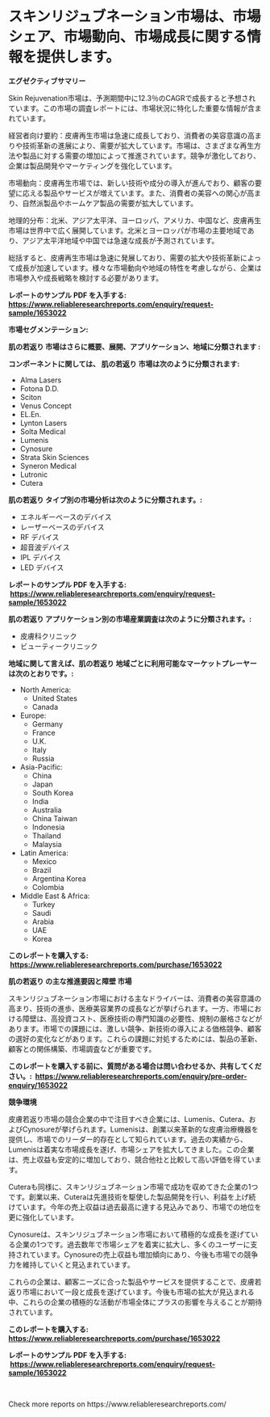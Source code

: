 <p><h1>スキンリジュブネーション市場は、市場シェア、市場動向、市場成長に関する情報を提供します。</h1></p><p><strong>エグゼクティブサマリー</strong></p>
<p><p>Skin Rejuvenation市場は、予測期間中に12.3％のCAGRで成長すると予想されています。この市場の調査レポートには、市場状況に特化した重要な情報が含まれています。</p><p>経営者向け要約：皮膚再生市場は急速に成長しており、消費者の美容意識の高まりや技術革新の進展により、需要が拡大しています。市場は、さまざまな再生方法や製品に対する需要の増加によって推進されています。競争が激化しており、企業は製品開発やマーケティングを強化しています。</p><p>市場動向：皮膚再生市場では、新しい技術や成分の導入が進んでおり、顧客の要望に応える製品やサービスが増えています。また、消費者の美容への関心が高まり、自然派製品やホームケア製品の需要が拡大しています。</p><p>地理的分布：北米、アジア太平洋、ヨーロッパ、アメリカ、中国など、皮膚再生市場は世界中で広く展開しています。北米とヨーロッパが市場の主要地域であり、アジア太平洋地域や中国では急速な成長が予測されています。</p><p>総括すると、皮膚再生市場は急速に発展しており、需要の拡大や技術革新によって成長が加速しています。様々な市場動向や地域の特性を考慮しながら、企業は市場参入や成長戦略を検討する必要があります。</p></p>
<p><strong>レポートのサンプル PDF を入手する: <a href="https://www.reliableresearchreports.com/enquiry/request-sample/1653022">https://www.reliableresearchreports.com/enquiry/request-sample/1653022</a></strong></p>
<p><strong>市場セグメンテーション:</strong></p>
<p><strong> 肌の若返り 市場はさらに概要、展開、アプリケーション、地域に分類されます :</strong></p>
<p><strong>コンポーネントに関しては、 肌の若返り 市場は次のように分類されます: &nbsp;</strong></p>
<p><ul><li>Alma Lasers</li><li>Fotona D.D.</li><li>Sciton</li><li>Venus Concept</li><li>EL.En.</li><li>Lynton Lasers</li><li>Solta Medical</li><li>Lumenis</li><li>Cynosure</li><li>Strata Skin Sciences</li><li>Syneron Medical</li><li>Lutronic</li><li>Cutera</li></ul></p>
<p><strong> 肌の若返り タイプ別の市場分析は次のように分類されます。:</strong></p>
<p><ul><li>エネルギーベースのデバイス</li><li>レーザーベースのデバイス</li><li>RF デバイス</li><li>超音波デバイス</li><li>IPL デバイス</li><li>LED デバイス</li></ul></p>
<p><strong>レポートのサンプル PDF を入手する: &nbsp;<a href="https://www.reliableresearchreports.com/enquiry/request-sample/1653022">https://www.reliableresearchreports.com/enquiry/request-sample/1653022</a></strong></p>
<p><strong> 肌の若返り アプリケーション別の市場産業調査は次のように分類されます。:</strong></p>
<p><ul><li>皮膚科クリニック</li><li>ビューティークリニック</li></ul></p>
<p><strong>地域に関して言えば、肌の若返り 地域ごとに利用可能なマーケットプレーヤーは次のとおりです。:</strong></p>
<p><ul>
    <li>
        North America:
        <ul>
            <li>United States</li>
            <li>Canada</li>
        </ul>
    </li>
    <li>
        Europe:
        <ul>
            <li>Germany</li>
            <li>France</li>
            <li>U.K.</li>
            <li>Italy</li>
            <li>Russia</li>
        </ul>
    </li>
    <li>
        Asia-Pacific:
        <ul>
            <li>China</li>
            <li>Japan</li>
            <li>South Korea</li>
            <li>India</li>
            <li>Australia</li>
            <li>China Taiwan</li>
            <li>Indonesia</li>
            <li>Thailand</li>
            <li>Malaysia</li>
        </ul>
    </li>
    <li>
        Latin America:
        <ul>
            <li>Mexico</li>
            <li>Brazil</li>
            <li>Argentina Korea</li>
            <li>Colombia</li>
        </ul>
    </li>
    <li>
        Middle East & Africa:
        <ul>
            <li>Turkey</li>
            <li>Saudi</li>
            <li>Arabia</li>
            <li>UAE</li>
            <li>Korea</li>
        </ul>
    </li>
    </ul></p>
<p><strong>このレポートを購入する: &nbsp;<a href="https://www.reliableresearchreports.com/purchase/1653022">https://www.reliableresearchreports.com/purchase/1653022</a></strong></p>
<p><strong>肌の若返り の主な推進要因と障壁 市場</strong></p>
<p><p>スキンリジュブネーション市場における主なドライバーは、消費者の美容意識の高まり、技術の進歩、医療美容業界の成長などが挙げられます。一方、市場における障壁は、高投資コスト、医療技術の専門知識の必要性、規制の厳格さなどがあります。市場での課題には、激しい競争、新技術の導入による価格競争、顧客の選好の変化などがあります。これらの課題に対処するためには、製品の革新、顧客との関係構築、市場調査などが重要です。</p></p>
<p><strong>このレポートを購入する前に、質問がある場合は問い合わせるか、共有してください。:&nbsp; <a href="https://www.reliableresearchreports.com/enquiry/pre-order-enquiry/1653022">https://www.reliableresearchreports.com/enquiry/pre-order-enquiry/1653022</a></strong></p>
<p><strong>競争環境</strong></p>
<p><p>皮膚若返り市場の競合企業の中で注目すべき企業には、Lumenis、Cutera、およびCynosureが挙げられます。Lumenisは、創業以来革新的な皮膚治療機器を提供し、市場でのリーダー的存在として知られています。過去の実績から、Lumenisは着実な市場成長を遂げ、市場シェアを拡大してきました。この企業は、売上収益も安定的に増加しており、競合他社と比較して高い評価を得ています。</p><p>Cuteraも同様に、スキンリジュブネーション市場で成功を収めてきた企業の1つです。創業以来、Cuteraは先進技術を駆使した製品開発を行い、利益を上げ続けています。今年の売上収益は過去最高に達する見込みであり、市場での地位を更に強化しています。</p><p>Cynosureは、スキンリジュブネーション市場において積極的な成長を遂げている企業の1つです。過去数年で市場シェアを着実に拡大し、多くのユーザーに支持されています。Cynosureの売上収益も増加傾向にあり、今後も市場での競争力を維持していくと見込まれています。</p><p>これらの企業は、顧客ニーズに合った製品やサービスを提供することで、皮膚若返り市場において一段と成長を遂げています。今後も市場の拡大が見込まれる中、これらの企業の積極的な活動が市場全体にプラスの影響を与えることが期待されています。</p></p>
<p><strong>このレポートを購入する: &nbsp; <a href="https://www.reliableresearchreports.com/purchase/1653022">https://www.reliableresearchreports.com/purchase/1653022</a></strong></p>
<p><strong>レポートのサンプル PDF を入手する: &nbsp;<a href="https://www.reliableresearchreports.com/enquiry/request-sample/1653022">https://www.reliableresearchreports.com/enquiry/request-sample/1653022</a></strong><strong></strong></p>
<p>&nbsp;</p>
<p>Check more reports on https://www.reliableresearchreports.com/</p>